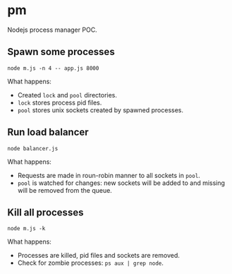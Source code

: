 # pm

Nodejs process manager POC.

## Spawn some processes
`node m.js -n 4 -- app.js 8000`

What happens:

- Created `lock` and `pool` directories.
- `lock` stores process pid files.
- `pool` stores unix sockets created by spawned processes.

## Run load balancer
`node balancer.js`

What happens:

- Requests are made in roun-robin manner to all sockets in `pool`.
- `pool` is watched for changes: new sockets will be added to and missing will be removed from the queue.

## Kill all processes
`node m.js -k`

What happens:

- Processes are killed, pid files and sockets are removed.
- Check for zombie processes: `ps aux | grep node`.
